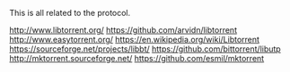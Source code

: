 
<!--
-->

This is all related to the protocol.

http://www.libtorrent.org/
https://github.com/arvidn/libtorrent
http://www.easytorrent.org/
https://en.wikipedia.org/wiki/Libtorrent
https://sourceforge.net/projects/libbt/
https://github.com/bittorrent/libutp
http://mktorrent.sourceforge.net/
https://github.com/esmil/mktorrent

<!-- vim: set autoindent expandtab sw=4 syntax=markdown: -->
